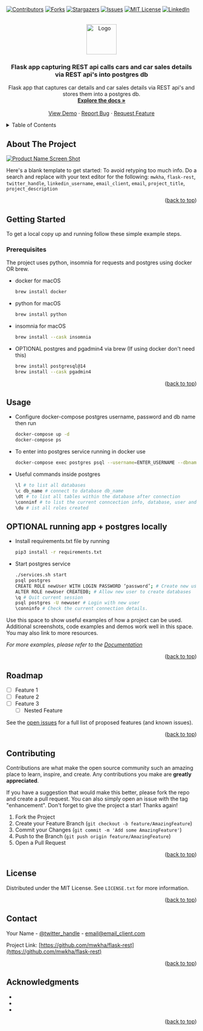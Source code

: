 <!-- README template from: https://github.com/othneildrew/Best-README-Template -->
<a name="readme-top"></a>


<!-- PROJECT SHIELDS -->
<!--
*** I'm using markdown "reference style" links for readability.
*** Reference links are enclosed in brackets [ ] instead of parentheses ( ).
*** See the bottom of this document for the declaration of the reference variables
*** for contributors-url, forks-url, etc. This is an optional, concise syntax you may use.
*** https://www.markdownguide.org/basic-syntax/#reference-style-links
-->
[![Contributors][contributors-shield]][contributors-url]
[![Forks][forks-shield]][forks-url]
[![Stargazers][stars-shield]][stars-url]
[![Issues][issues-shield]][issues-url]
[![MIT License][license-shield]][license-url]
[![LinkedIn][linkedin-shield]][linkedin-url]



<!-- PROJECT LOGO -->
<br />
<div align="center">
  <a href="hhttps://github.com/mwkha/flask-rest">
    <img src="images/logo.png" alt="Logo" width="80" height="80">
  </a>

<h3 align="center">Flask app capturing REST api calls cars and car sales details via REST api's into postgres db</h3>

  <p align="center">
    Flask app that captures car details and car sales details via REST api's and stores them into a postgres db.
    <br />
    <a href="https://github.com/mwkha/flask-rest"><strong>Explore the docs »</strong></a>
    <br />
    <br />
    <a href="https://github.com/mwkha/flask-rest">View Demo</a>
    ·
    <a href="https://github.com/mwkha/flask-rest/issues">Report Bug</a>
    ·
    <a href="https://github.com/mwkha/flask-rest/issues">Request Feature</a>
  </p>
</div>



<!-- TABLE OF CONTENTS -->
<details>
  <summary>Table of Contents</summary>
  <ol>
    <li>
      <a href="#about-the-project">About The Project</a>
      <ul>
        <li><a href="#built-with">Built With</a></li>
      </ul>
    </li>
    <li>
      <a href="#getting-started">Getting Started</a>
      <ul>
        <li><a href="#prerequisites">Prerequisites</a></li>
        <li><a href="#installation">Installation</a></li>
      </ul>
    </li>
    <li><a href="#usage">Usage</a></li>
    <li><a href="#roadmap">Roadmap</a></li>
    <li><a href="#contributing">Contributing</a></li>
    <li><a href="#license">License</a></li>
    <li><a href="#contact">Contact</a></li>
    <li><a href="#acknowledgments">Acknowledgments</a></li>
  </ol>
</details>



<!-- ABOUT THE PROJECT -->
## About The Project

[![Product Name Screen Shot][product-screenshot]](https://example.com)

Here's a blank template to get started: To avoid retyping too much info. Do a search and replace with your text editor for the following: `mwkha`, `flask-rest`, `twitter_handle`, `linkedin_username`, `email_client`, `email`, `project_title`, `project_description`

<p align="right">(<a href="#readme-top">back to top</a>)</p>


<!-- GETTING STARTED -->
## Getting Started

To get a local copy up and running follow these simple example steps.

### Prerequisites

The project uses python, insomnia for requests and postgres using docker OR brew.
* docker for macOS
  ```sh
  brew install docker
  ```
* python for macOS
  ```sh
  brew install python
  ```
* insomnia for macOS
  ```sh
  brew install --cask insomnia
  ```
* OPTIONAL postgres and pgadmin4 via brew (If using docker don't need this)
  ```sh
  brew install postgresql@14
  brew install --cask pgadmin4
  ```
<p align="right">(<a href="#readme-top">back to top</a>)</p>

<!-- USAGE EXAMPLES -->
## Usage

* Configure docker-compose postgres username, password and db name then run
  ```sh
  docker-compose up -d
  docker-compose ps
  ```
* To enter into postgres service running in docker use
  ```sh
  docker-compose exec postgres psql --username=ENTER_USERNAME --dbname=ENTER_DB_NAME
  ```
* Useful commands inside postgres
  ```sh
  \l # to list all databases
  \c db_name # connect to database db_name
  \dt # to list all tables within the database after connection
  \conninf # to list the current conncection info, database, user and port
  \du # ist all roles created
  ```

## OPTIONAL running app + postgres locally 
* Install requirements.txt file by running
  ```sh
  pip3 install -r requirements.txt
  ```
* Start postgres service
  ```sh
  ./services.sh start
  psql postgres
  CREATE ROLE newUser WITH LOGIN PASSWORD ‘password’; # Create new user with pwdd
  ALTER ROLE newUser CREATEDB; # Allow new user to create databases
  \q # Quit current session
  psql postgres -U newuser # Login with new user 
  \conninfo # Check the current connection details.
  ```

Use this space to show useful examples of how a project can be used. Additional screenshots, code examples and demos work well in this space. You may also link to more resources.

_For more examples, please refer to the [Documentation](https://example.com)_

<p align="right">(<a href="#readme-top">back to top</a>)</p>



<!-- ROADMAP -->
## Roadmap

- [ ] Feature 1
- [ ] Feature 2
- [ ] Feature 3
    - [ ] Nested Feature

See the [open issues](https://github.com/mwkha/flask-rest/issues) for a full list of proposed features (and known issues).

<p align="right">(<a href="#readme-top">back to top</a>)</p>



<!-- CONTRIBUTING -->
## Contributing

Contributions are what make the open source community such an amazing place to learn, inspire, and create. Any contributions you make are **greatly appreciated**.

If you have a suggestion that would make this better, please fork the repo and create a pull request. You can also simply open an issue with the tag "enhancement".
Don't forget to give the project a star! Thanks again!

1. Fork the Project
2. Create your Feature Branch (`git checkout -b feature/AmazingFeature`)
3. Commit your Changes (`git commit -m 'Add some AmazingFeature'`)
4. Push to the Branch (`git push origin feature/AmazingFeature`)
5. Open a Pull Request

<p align="right">(<a href="#readme-top">back to top</a>)</p>



<!-- LICENSE -->
## License

Distributed under the MIT License. See `LICENSE.txt` for more information.

<p align="right">(<a href="#readme-top">back to top</a>)</p>



<!-- CONTACT -->
## Contact

Your Name - [@twitter_handle](https://twitter.com/twitter_handle) - email@email_client.com

Project Link: [https://github.com/mwkha/flask-rest](https://github.com/mwkha/flask-rest)

<p align="right">(<a href="#readme-top">back to top</a>)</p>



<!-- ACKNOWLEDGMENTS -->
## Acknowledgments

* []()
* []()
* []()

<p align="right">(<a href="#readme-top">back to top</a>)</p>



<!-- MARKDOWN LINKS & IMAGES -->
<!-- https://www.markdownguide.org/basic-syntax/#reference-style-links -->
[contributors-shield]: https://img.shields.io/github/contributors/mwkha/flask-rest.svg?style=for-the-badge
[contributors-url]: https://github.com/mwkha/flask-rest/graphs/contributors
[forks-shield]: https://img.shields.io/github/forks/mwkha/flask-rest.svg?style=for-the-badge
[forks-url]: https://github.com/mwkha/flask-rest/network/members
[stars-shield]: https://img.shields.io/github/stars/mwkha/flask-rest.svg?style=for-the-badge
[stars-url]: https://github.com/mwkha/flask-rest/stargazers
[issues-shield]: https://img.shields.io/github/issues/mwkha/flask-rest.svg?style=for-the-badge
[issues-url]: https://github.com/mwkha/flask-rest/issues
[license-shield]: https://img.shields.io/github/license/mwkha/flask-rest.svg?style=for-the-badge
[license-url]: https://github.com/mwkha/flask-rest/blob/master/LICENSE.txt
[linkedin-shield]: https://img.shields.io/badge/-LinkedIn-black.svg?style=for-the-badge&logo=linkedin&colorB=555
[linkedin-url]: https://linkedin.com/in/linkedin_username
[product-screenshot]: images/screenshot.png
[Next.js]: https://img.shields.io/badge/next.js-000000?style=for-the-badge&logo=nextdotjs&logoColor=white
[Next-url]: https://nextjs.org/
[React.js]: https://img.shields.io/badge/React-20232A?style=for-the-badge&logo=react&logoColor=61DAFB
[React-url]: https://reactjs.org/
[Vue.js]: https://img.shields.io/badge/Vue.js-35495E?style=for-the-badge&logo=vuedotjs&logoColor=4FC08D
[Vue-url]: https://vuejs.org/
[Angular.io]: https://img.shields.io/badge/Angular-DD0031?style=for-the-badge&logo=angular&logoColor=white
[Angular-url]: https://angular.io/
[Svelte.dev]: https://img.shields.io/badge/Svelte-4A4A55?style=for-the-badge&logo=svelte&logoColor=FF3E00
[Svelte-url]: https://svelte.dev/
[Laravel.com]: https://img.shields.io/badge/Laravel-FF2D20?style=for-the-badge&logo=laravel&logoColor=white
[Laravel-url]: https://laravel.com
[Bootstrap.com]: https://img.shields.io/badge/Bootstrap-563D7C?style=for-the-badge&logo=bootstrap&logoColor=white
[Bootstrap-url]: https://getbootstrap.com
[JQuery.com]: https://img.shields.io/badge/jQuery-0769AD?style=for-the-badge&logo=jquery&logoColor=white
[JQuery-url]: https://jquery.com 